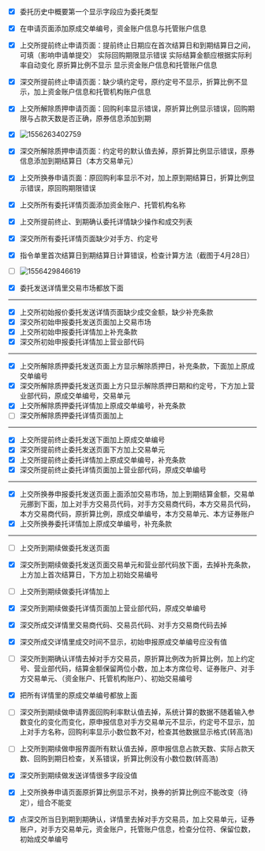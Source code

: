  - [x] 委托历史中概要第一个显示字段应为委托类型
 - [x] 在申请页面添加原成交单编号，资金账户信息与托管账户信息
 - [x] 上交所提前终止申请页面：提前终止日期应在首次结算日和到期结算日之间，可填（影响申请单提交）  实际回购期限显示错误 实际结算金额应根据实际利率自动变化 原折算比例不显示  显示资金账户信息和托管账户信息
 - [x] 深交所提前终止申请页面：缺少填约定号，原约定号不显示，折算比例不显示，加上资金账户信息和托管机构账户信息
 - [x] 上交所解除质押申请页面：回购利率显示错误，原折算比例显示错误，回购期限与占款天数是否正确，原券信息添加到期
 - [x] ![1556263402759](C:\Users\ADMINI~1\AppData\Local\Temp\1556263402759.png)
 - [x] 深交所解除质押申请页面：约定号的默认值去掉，原折算比例显示错误，原券信息添加到期结算日（本方交易单元）
 - [x] 上交所换券申请页面：原回购利率显示不对，加上原到期结算日，折算比例显示错误，原回购期限错误
 - [x] 上交所所有委托详情页面添加资金账户、托管机构名称
 - [x] 上交所提前终止、到期确认委托详情缺少操作和成交列表
 - [x] 深交所所有委托详情页面缺少对手方、约定号
 - [x] 指令单里首次结算日到期结算日计算错误，检查计算方法（截图于4月28日）
 - [ ] ![1556429846619](C:\Users\ADMINI~1\AppData\Local\Temp\1556429846619.png)
 - [x] 委托发送详情里交易市场都放下面





---

 - [x] 上交所初始报价委托发送详情页面缺少成交金额，缺少补充条款
 - [x] 深交所初始申报委托发送页面加上交易市场
 - [x] 上交所初始申报委托详情加上补充条款
 - [x] 深交所初始申报委托详情加上营业部代码

---

 - [x] 上交所解除质押委托发送页面上方显示解除质押日，补充条款，下面加上原成交单编号
 - [x] 深交所解除质押委托发送页面上方只显示解除质押日期和约定号，下方加上营业部代码，原成交单编号，交易单元
 - [x] 上交所解除质押委托详情加上原成交单编号，补充条款
 - [ ] 深交所解除质押委托详情页面加上

---

 - [x] 上交所提前终止委托发送下面加上原成交单编号
 - [x] 深交所提前终止委托发送页面下方加上交易单元
 - [x] 上交所提前终止委托详情加上原成交单编号，补充条款
 - [x] 深交所提前终止委托详情页面加上营业部代码，原成交单编号

---

 - [x] 上交所换券申报委托发送页面上面添加交易市场，加上到期结算金额，交易单元挪到下面，加上对手方交易员代码，对手方交易商代码，本方交易员代码，本方交易商代码，原折算比例，原成交单编号，本方交易单元、本方证券账户
 - [x] 上交所换券委托详情加上原成交单编号，补充条款

---

 - [ ] 上交所到期续做委托发送页面

 - [x] 深交所到期续做委托发送页面交易单元和营业部代码放下面，去掉补充条款，上方加上首次结算日，下方加上初始交易编号

 - [ ] 上交所到期续做委托详情加上

 - [x] 深交所到期续做委托详情页面加上营业部代码，原成交单编号

   



- [x] 深交所成交详情里交易商代码、交易员代码、对手方交易商代码去掉
- [x] 深交所成交详情里成交时间不显示，初始申报原成交单编号应没有值
- [ ] 深交所到期确认详情去掉对手方交易员，原折算比例改为折算比例，加上约定号、营业部代码，结算金额保留两位小数，加上本方席位号、证券账户、对手方交易单元、（资金账户、托管机构账户）、初始交易编号
- [x] 把所有详情里的原成交单编号都放上面



- [ ] 深交所到期续做申请界面回购利率默认值去掉，系统计算的数据不随着输入参数变化的变化而变化，原申报信息对手方交易单元不显示，约定号不显示，加上对手方名称，回购利率显示小数位数不对，检查其他数据显示格式(转高浩)
- [ ] 上交所到期续做申报界面所有默认值去掉，原申报信息占款天数、实际占款天数、回购到期日检查，关系错误，折算比例没有小数位数(转高浩)
- [x] 深交所到期续做发送详情很多字段没值





- [x] 上交所换券申请页面原折算比例显示不对，换券的折算比例应不能改变（待定），组合不能变
- [x] 点深交所当日到期到期确认，详情里去掉对手方交易员，加上交易单元，证券账户，对手方交易单元，资金账户，托管账户信息，检查分位符、保留位数，初始成交单编号